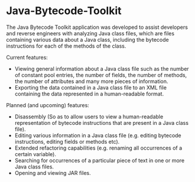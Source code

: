 # Java-Bytecode-Toolkit
The Java Bytecode Toolkit application was developed to assist developers and reverse engineers with analyzing Java class files, which are files containing various data about a Java class, including the bytecode instructions for each of the methods of the class.

Current features:
- Viewing general information about a Java class file such as the number of constant pool entries, the number of fields, the number of methods, the number of attributes and many more pieces of information.
- Exporting the data contained in a Java class file to an XML file containing the data represented in a human-readable format.

Planned (and upcoming) features:
- Disassembly (So as to allow users to view a human-readable representation of bytecode instructions that are present in a Java class file).
- Editing various information in a Java class file (e.g. editing bytecode instructions, editing fields or methods etc).
- Extended refactoring capabilities (e.g. renaming all occurrences of a certain variable).
- Searching for occurrences of a particular piece of text in one or more Java class files.
- Opening and viewing JAR files.
